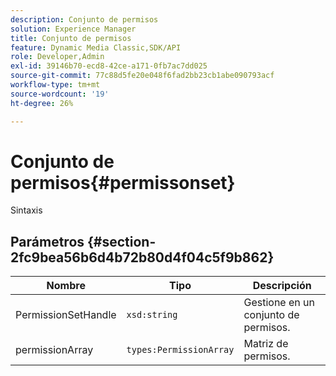 ```yaml
---
description: Conjunto de permisos
solution: Experience Manager
title: Conjunto de permisos
feature: Dynamic Media Classic,SDK/API
role: Developer,Admin
exl-id: 39146b70-ecd8-42ce-a171-0fb7ac7dd025
source-git-commit: 77c88d5fe20e048f6fad2bb23cb1abe090793acf
workflow-type: tm+mt
source-wordcount: '19'
ht-degree: 26%

---
```


# Conjunto de permisos{#permissonset}

Sintaxis

## Parámetros {#section-2fc9bea56b6d4b72b80d4f04c5f9b862}

| Nombre | Tipo | Descripción |
|---|---|---|
| PermissionSetHandle | `xsd:string` | Gestione en un conjunto de permisos. |
| permissionArray | `types:PermissionArray` | Matriz de permisos. |
